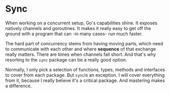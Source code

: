 # Sync

When working on a concurrent setup, Go's capabilities shine. It exposes natively
channels and goroutines. It makes it really easy to get off the ground with a
program that can -in many cases- run much faster.

The hard part of concurrency stems from having moving parts, which need
to communicate with each other and where **sequence** of that exchange really
matters. There are times when channels fall short. And that's why resorting
to the `sync` package can be a really good option.

Normally, I only pick a selection of functions, types, methods and interfaces to
cover from each package. But `sync`is an exception. I will cover everything from
it, because I really believe it's a critical package. And mastering makes a
difference.

